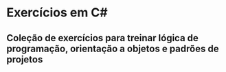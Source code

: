 # Exercícios em C#

## Coleção de exercícios para treinar lógica de programação, orientação a objetos e padrões de projetos
